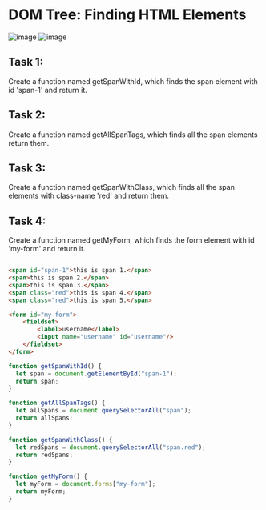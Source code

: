 # DOM Tree: Finding HTML Elements 

![image](https://user-images.githubusercontent.com/59439509/153598633-5f967ded-01de-4132-91ad-b98b44060053.png)
![image](https://user-images.githubusercontent.com/59439509/153598656-5b894dce-2dd5-4104-9c1f-e4d0e3c2cddf.png)

## Task 1: 
Create a function named getSpanWithId, which finds the span element with id 'span-1' and return it.

## Task 2: 
Create a function named getAllSpanTags, which finds all the span elements return them.

## Task 3: 
Create a function named getSpanWithClass, which finds all the span elements with class-name 'red' and return them.

## Task 4: 
Create a function named getMyForm, which finds the form element with id 'my-form' and return it.

``` html

<span id="span-1">this is span 1.</span>
<span>this is span 2.</span>
<span>this is span 3.</span>
<span class="red">this is span 4.</span>
<span class="red">this is span 5.</span>

<form id="my-form">
	<fieldset>
    	<label>username</label>
    	<input name="username" id="username"/>
    </fieldset>
</form>
```

```javascript
function getSpanWithId() {
  let span = document.getElementById("span-1");
  return span;
}

function getAllSpanTags() {
  let allSpans = document.querySelectorAll("span");
  return allSpans;
}

function getSpanWithClass() {
  let redSpans = document.querySelectorAll("span.red");
  return redSpans;
}

function getMyForm() {
  let myForm = document.forms["my-form"];
  return myForm;
}
```
